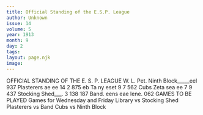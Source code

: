 ```yaml
---
title: Official Standing of the E.S.P. League
author: Unknown
issue: 14
volume: 5
year: 1913
month: 9
day: 2
tags:
layout: page.njk
image:
---
```

OFFICIAL STANDING OF THE E. S. P. LEAGUE    W. L. Pet. Ninth Block_____eel 937 Plasterers ae ee 14 2 875 eb Ta ny eset 9 7 562 Cubs Zeta sea ee 7 9 437 Stocking Shed___. 3 138 187 Band. eens eae lene. 062    GAMES TO BE PLAYED Games for Wednesday and Friday Library vs Stocking Shed Plasterers vs Band Cubs vs Ninth Block 
